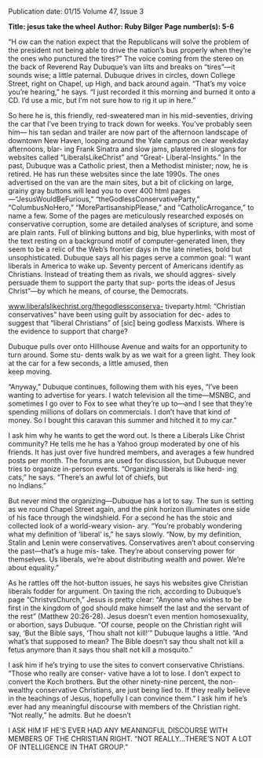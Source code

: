 Publication date: 01/15
Volume 47, Issue 3

**Title: jesus take the wheel**
**Author: Ruby Bilger**
**Page number(s): 5-6**

“H
ow can the nation expect that the Republicans 
will solve the problem of the president not 
being able to drive the nation’s bus properly when 
they’re the ones who punctured the tires?” The voice 
coming from the stereo on the back of Reverend Ray 
Dubuque’s van lilts and breaks on “tires”—it sounds 
wise; a little paternal. Dubuque drives in circles, down 
College Street, right on Chapel, up High, and back 
around again. “That’s my voice you’re hearing,” he 
says. “I just recorded it this morning and burned it 
onto a CD. I’d use a mic, but I’m not sure how to rig 
it up in here.” 

So here he is, this friendly, red-sweatered man in 
his mid-seventies, driving the car that I’ve been trying 
to track down for weeks. You’ve probably seen him—
his tan sedan and trailer are now part of the afternoon 
landscape of downtown New Haven, looping around 
the Yale campus on clear weekday afternoons, blar-
ing Frank Sinatra and slow jams, plastered in slogans 
for websites called “LiberalsLikeChrist” and “Great-
Liberal-Insights.” In the past, Dubuque was a Catholic 
priest, then a Methodist minister; now, he is retired. 
He has run these websites since the late 1990s. The 
ones advertised on the van are the main sites, but a 
bit of clicking on large, grainy gray buttons will lead 
you to over 400 html pages—“JesusWouldBeFurious,” 
“theGodlessConservativeParty,” 
“ColumbusNoHero,” 
“MorePartisanshipPlease,” and “CatholicArrogance,” 
to name a few. Some of the pages are meticulously 
researched exposés on conservative corruption, some 
are detailed analyses of scripture, and some are plain 
rants. Full of blinking buttons and big, blue hyperlinks, 
with most of the text resting on a background motif 
of computer-generated linen, they seem to be a relic 
of the Web’s frontier days in the late nineties, bold but 
unsophisticated. Dubuque says all his pages serve a 
common goal: “I want liberals in America to wake up. 
Seventy percent of Americans identify as Christians. 
Instead of treating them as rivals, we should aggres-
sively persuade them to support the party that sup-
ports the ideas of Jesus Christ”—by which he means, 
of course, the Democrats.

www.liberalslikechrist.org/thegodlessconserva-
tiveparty.html: “Christian conservatives” have 
been using guilt by association for dec- 
ades to suggest that “liberal Christians” of [sic] 
being godless Marxists. Where is the evidence 
to support that charge?

Dubuque pulls over onto Hillhouse Avenue and 
waits for an opportunity to turn around. Some stu-
dents walk by as we wait for a green light. They look 
at the car for a few seconds, a little amused, then  
keep moving.

“Anyway,” Dubuque continues, following them 
with his eyes, “I’ve been wanting to advertise for 
years. I watch television all the time—MSNBC, and 
sometimes I go over to Fox to see what they’re up 
to—and I see that they’re spending millions of dollars 
on commercials. I don’t have that kind of money. So 
I bought this caravan this summer and hitched it to 
my car.”

I ask him why he wants to get the word out. Is 
there a Liberals Like Christ community? He tells me 
he has a Yahoo group moderated by one of his friends. 
It has just over five hundred members, and averages 
a few hundred posts per month. The forums are used 
for discussion, but Dubuque never tries to organize 
in-person events. “Organizing liberals is like herd-
ing cats,” he says. “There’s an awful lot of chiefs, but  
no Indians.” 

But never mind the organizing—Dubuque has a 
lot to say. The sun is setting as we round Chapel Street 
again, and the pink horizon illuminates one side of 
his face through the windshield. For a second he has 
the stoic and collected look of a world-weary vision-
ary. “You’re probably wondering what my definition 
of ‘liberal’ is,” he says slowly. “Now, by my definition, 
Stalin and Lenin were conservatives. Conservatives 
aren’t about conserving the past—that’s a huge mis-
take. They’re about conserving power for themselves. 
Us liberals, we’re about distributing wealth and power. 
We’re about equality.”

As he rattles off the hot-button issues, he says his 
websites give Christian liberals fodder for argument. 
On taxing the rich, according to Dubuque’s page 
“ChristvsChurch,” Jesus is pretty clear: “Anyone who 
wishes to be first in the kingdom of god should make 
himself the last and the servant of the rest” (Matthew 
20:26-28). Jesus doesn’t even mention homosexuality, 
or abortion, says Dubuque. “Of course, people on the 
Christian right will say, ‘But the Bible says, ‘Thou shalt 
not kill!’” Dubuque laughs a little. “And what’s that 
supposed to mean? The Bible doesn’t say thou shalt 
not kill a fetus anymore than it says thou shalt not kill 
a mosquito.” 

I ask him if he’s trying to use the sites to convert 
conservative Christians. “Those who really are conser-
vative have a lot to lose. I don’t expect to convert the 
Koch brothers. But the other ninety-nine percent, the 
non-wealthy conservative Christians, are just being 
lied to. If they really believe in the teachings of Jesus, 
hopefully I can convince them.” I ask him if he’s ever 
had any meaningful discourse with members of the 
Christian right. “Not really,” he admits. But he doesn’t 

I ASK HIM IF HE’S EVER 
HAD ANY MEANINGFUL 
DISCOURSE WITH MEMBERS 
OF THE CHRISTIAN RIGHT. 
“NOT REALLY...THERE’S NOT A 
LOT OF INTELLIGENCE 
IN THAT GROUP.”